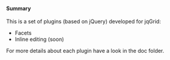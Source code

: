 
#### Summary
This is a set of plugins (based on jQuery) developed for jqGrid:
* Facets
* Inline editing (soon)

For more details about each plugin have a look in the doc folder.